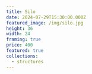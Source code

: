 ```yaml
---
title: Silo
date: 2024-07-29T15:30:00.000Z
featured_image: /img/silo.jpg
height: 36
width: 24
framing: true
price: 400
featured: true
collections:
  - structures
---
```

